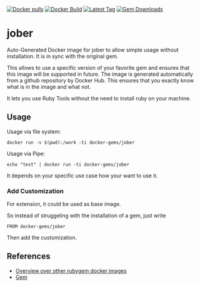 [![Docker pulls](https://img.shields.io/docker/pulls/rubygem/jober.svg)](https://hub.docker.com/r/rubygem/jober/)
[![Docker Build](https://img.shields.io/docker/automated/rubygem/jober.svg)](https://hub.docker.com/r/rubygem/jober/)
[![Latest Tag](https://img.shields.io/github/tag/docker-rubygem/jober.svg)](https://hub.docker.com/r/rubygem/jober/)
[![Gem Downloads](https://img.shields.io/gem/dt/jober.svg)](https://rubygems.org/gems/jober/)
# jober

Auto-Generated Docker image for jober to allow simple usage without installation.
It is in sync with the original gem.

This allows to use a specific version of your favorite gem and ensures that this image will be supported in future.
The image is generated automatically from a github repository by Docker Hub.
This ensures that you exactly know what is in the image and what not.

It lets you use Ruby Tools without the need to install ruby on your machine.

## Usage

Usage via file system:

`docker run -v $(pwd):/work -ti docker-gems/jober`

Usage via Pipe:

`echo "test" | docker run -ti docker-gems/jober`

It depends on your specific use case how your want to use it.

### Add Customization

For extension, it could be used as base image.

So instead of struggeling with the installation of a gem, just write

`FROM docker-gems/jober`

Then add the customization.

## References

 - [Overview over other rubygem docker images](https://github.com/thinkbot/docker-rubygem)
 - [Gem](https://rubygems.org/gems/jober/)
